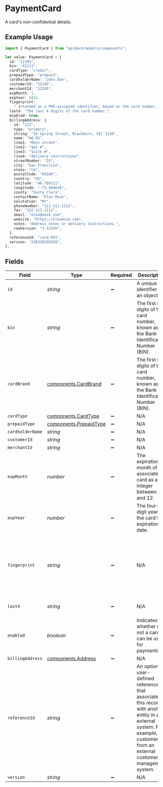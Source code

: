 # PaymentCard

A card's non-confidential details.

## Example Usage

```typescript
import { PaymentCard } from "apideck/models/components";

let value: PaymentCard = {
  id: "12345",
  bin: "41111",
  cardType: "credit",
  prepaidType: "prepaid",
  cardholderName: "John Doe",
  customerId: "12345",
  merchantId: "12345",
  expMonth: 1,
  expYear: 2022,
  fingerprint:
    " Intended as a POS-assigned identifier, based on the card number, to identify the card across multiple locations within a single application.",
  last4: "The last 4 digits of the card number.",
  enabled: true,
  billingAddress: {
    id: "123",
    type: "primary",
    string: "25 Spring Street, Blackburn, VIC 3130",
    name: "HQ US",
    line1: "Main street",
    line2: "apt #",
    line3: "Suite #",
    line4: "delivery instructions",
    streetNumber: "25",
    city: "San Francisco",
    state: "CA",
    postalCode: "94104",
    country: "US",
    latitude: "40.759211",
    longitude: "-73.984638",
    county: "Santa Clara",
    contactName: "Elon Musk",
    salutation: "Mr",
    phoneNumber: "111-111-1111",
    fax: "122-111-1111",
    email: "elon@musk.com",
    website: "https://elonmusk.com",
    notes: "Address notes or delivery instructions.",
    rowVersion: "1-12345",
  },
  referenceId: "card-001",
  version: "230320320320",
};
```

## Fields

| Field                                                                                                                                                                                | Type                                                                                                                                                                                 | Required                                                                                                                                                                             | Description                                                                                                                                                                          | Example                                                                                                                                                                              |
| ------------------------------------------------------------------------------------------------------------------------------------------------------------------------------------ | ------------------------------------------------------------------------------------------------------------------------------------------------------------------------------------ | ------------------------------------------------------------------------------------------------------------------------------------------------------------------------------------ | ------------------------------------------------------------------------------------------------------------------------------------------------------------------------------------ | ------------------------------------------------------------------------------------------------------------------------------------------------------------------------------------ |
| `id`                                                                                                                                                                                 | *string*                                                                                                                                                                             | :heavy_minus_sign:                                                                                                                                                                   | A unique identifier for an object.                                                                                                                                                   | 12345                                                                                                                                                                                |
| `bin`                                                                                                                                                                                | *string*                                                                                                                                                                             | :heavy_minus_sign:                                                                                                                                                                   | The first six digits of the card number, known as the Bank Identification Number (BIN).                                                                                              | 41111                                                                                                                                                                                |
| `cardBrand`                                                                                                                                                                          | [components.CardBrand](../../models/components/cardbrand.md)                                                                                                                         | :heavy_minus_sign:                                                                                                                                                                   | The first six digits of the card number, known as the Bank Identification Number (BIN).                                                                                              |                                                                                                                                                                                      |
| `cardType`                                                                                                                                                                           | [components.CardType](../../models/components/cardtype.md)                                                                                                                           | :heavy_minus_sign:                                                                                                                                                                   | N/A                                                                                                                                                                                  | credit                                                                                                                                                                               |
| `prepaidType`                                                                                                                                                                        | [components.PrepaidType](../../models/components/prepaidtype.md)                                                                                                                     | :heavy_minus_sign:                                                                                                                                                                   | N/A                                                                                                                                                                                  | prepaid                                                                                                                                                                              |
| `cardholderName`                                                                                                                                                                     | *string*                                                                                                                                                                             | :heavy_minus_sign:                                                                                                                                                                   | N/A                                                                                                                                                                                  | John Doe                                                                                                                                                                             |
| `customerId`                                                                                                                                                                         | *string*                                                                                                                                                                             | :heavy_minus_sign:                                                                                                                                                                   | N/A                                                                                                                                                                                  | 12345                                                                                                                                                                                |
| `merchantId`                                                                                                                                                                         | *string*                                                                                                                                                                             | :heavy_minus_sign:                                                                                                                                                                   | N/A                                                                                                                                                                                  | 12345                                                                                                                                                                                |
| `expMonth`                                                                                                                                                                           | *number*                                                                                                                                                                             | :heavy_minus_sign:                                                                                                                                                                   | The expiration month of the associated card as an integer between 1 and 12.                                                                                                          | 1                                                                                                                                                                                    |
| `expYear`                                                                                                                                                                            | *number*                                                                                                                                                                             | :heavy_minus_sign:                                                                                                                                                                   | The four-digit year of the card's expiration date.                                                                                                                                   | 2022                                                                                                                                                                                 |
| `fingerprint`                                                                                                                                                                        | *string*                                                                                                                                                                             | :heavy_minus_sign:                                                                                                                                                                   | N/A                                                                                                                                                                                  |  Intended as a POS-assigned identifier, based on the card number, to identify the card across multiple locations within a single application.                                        |
| `last4`                                                                                                                                                                              | *string*                                                                                                                                                                             | :heavy_minus_sign:                                                                                                                                                                   | N/A                                                                                                                                                                                  | The last 4 digits of the card number.                                                                                                                                                |
| `enabled`                                                                                                                                                                            | *boolean*                                                                                                                                                                            | :heavy_minus_sign:                                                                                                                                                                   | Indicates whether or not a card can be used for payments.                                                                                                                            | true                                                                                                                                                                                 |
| `billingAddress`                                                                                                                                                                     | [components.Address](../../models/components/address.md)                                                                                                                             | :heavy_minus_sign:                                                                                                                                                                   | N/A                                                                                                                                                                                  |                                                                                                                                                                                      |
| `referenceId`                                                                                                                                                                        | *string*                                                                                                                                                                             | :heavy_minus_sign:                                                                                                                                                                   | An optional user-defined reference ID that associates this record with another entity in an external system. For example, a customer ID from an external customer management system. | card-001                                                                                                                                                                             |
| `version`                                                                                                                                                                            | *string*                                                                                                                                                                             | :heavy_minus_sign:                                                                                                                                                                   | N/A                                                                                                                                                                                  | 230320320320                                                                                                                                                                         |